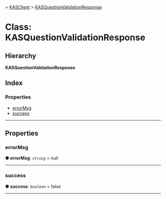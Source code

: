 [](../README.md) > [KASClient](../modules/kasclient.md) > [KASQuestionValidationResponse](../classes/kasclient.kasquestionvalidationresponse.md)

# Class: KASQuestionValidationResponse

## Hierarchy

**KASQuestionValidationResponse**

## Index

### Properties

* [errorMsg](kasclient.kasquestionvalidationresponse.md#errormsg)
* [success](kasclient.kasquestionvalidationresponse.md#success)

---

## Properties

<a id="errormsg"></a>

###  errorMsg

**● errorMsg**: *`string`* =  null

___
<a id="success"></a>

###  success

**● success**: *`boolean`* = false

___

